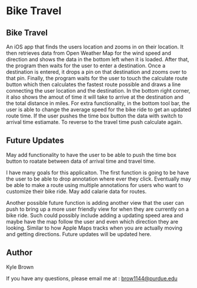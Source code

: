 Bike Travel
====================================

## Bike Travel
An iOS app that finds the users location and zooms in on their location. It then retrieves data from Open Weather Map for the wind speed and direction and shows the data in the bottom left when it is loaded. After that, the program then waits for the user to enter a destination. Once a destination is entered, it drops a pin on that destination and zooms over to that pin. Finally, the program waits for the user to touch the calculate route button which then calculates the fastest route possible and draws a line connecting the user location and the destination. In the bottom right corner, it also shows the amout of time it will take to arrive at the destination and the total distance in miles. For extra functionality, in the bottom tool bar, the user is able to change the average speed for the bike ride to get an updated route time. If the user pushes the time box button the data with switch to arrival time estiamate. To reverse to the travel time push calculate again.

## Future Updates
May add functionality to have the user to be able to push the time box button to roatate between data of arrival time and travel time. 

I have many goals for this applicaiton. The first function is going to be have the user to be able to drop annotation where ever they click. Eventually may be able to make a route using multiple annotations for users who want to customize their bike ride. May add calarie data for routes. 

Another possible future function is adding another view that the user can push to bring up a more user friendly view for when they are currently on a bike ride. Such could possibly include adding a updating speed area and maybe have the map follow the user and even which direction they are looking. Similar to how Apple Maps tracks when you are actually moving and getting directions. Future updates will be updated here.

## Author 

Kyle Brown

If you have any questions, please email me at : 
  brow1144@purdue.edu
